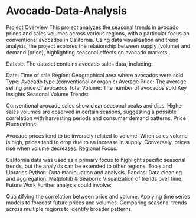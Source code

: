 # Avocado-Data-Analysis
Project Overview
This project analyzes the seasonal trends in avocado prices and sales volumes across various regions, with a particular focus on conventional avocados in California. Using data visualization and trend analysis, the project explores the relationship between supply (volume) and demand (price), highlighting seasonal effects on avocado markets.

Dataset
The dataset contains avocado sales data, including:

Date: Time of sale
Region: Geographical area where avocados were sold
Type: Avocado type (conventional or organic)
Average Price: The average selling price of avocados
Total Volume: The number of avocados sold
Key Insights
Seasonal Volume Trends:

Conventional avocado sales show clear seasonal peaks and dips.
Higher sales volumes are observed in certain seasons, suggesting a possible correlation with harvesting periods and consumer demand patterns.
Price Fluctuations:

Avocado prices tend to be inversely related to volume. When sales volume is high, prices tend to drop due to an increase in supply. Conversely, prices rise when volume decreases.
Regional Focus:

California data was used as a primary focus to highlight specific seasonal trends, but the analysis can be extended to other regions.
Tools and Libraries
Python: Data manipulation and analysis.
Pandas: Data cleaning and aggregation.
Matplotlib & Seaborn: Visualization of trends over time.
Future Work
Further analysis could involve:

Quantifying the correlation between price and volume.
Applying time series models to forecast future prices and volumes.
Comparing seasonal trends across multiple regions to identify broader patterns.
